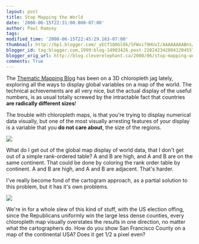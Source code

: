 ```yaml
---
layout: post
title: Stop Mapping the World
date: '2008-06-15T22:31:00.000-07:00'
author: Paul Ramsey
tags: 
modified_time: '2008-06-15T22:45:29.163-07:00'
thumbnail: http://bp1.blogger.com/_yECf1Q0GlOk/SFWxi79HUvI/AAAAAAAABns/JPdPLQBzJmE/s72-c/3Dworks1.png
blogger_id: tag:blogger.com,1999:blog-14903426.post-2202423428041204557
blogger_orig_url: http://blog.cleverelephant.ca/2008/06/stop-mapping-world.html
comments: True
---
```


The [Thematic Mapping Blog](http://blog.thematicmapping.org/) has been on a 3D chloropleth jag lately, exploring all the ways to display global variables on a map of the world.  The technical achievements are all very nice, but the actual display of the useful numbers, is as usual totally screwed by the intractable fact that countries **are radically different sizes**!

The trouble with chloropleth maps, is that you're trying to display numerical data visually, but one of the most visually arresting features of your display is a variable that you **do not care about**, the size of the regions.

<img src="http://bp1.blogger.com/_yECf1Q0GlOk/SFWxi79HUvI/AAAAAAAABns/JPdPLQBzJmE/s400/3Dworks1.png" />

What do I get out of the global map display of world data, that I don't get out of a simple rank-ordered table?  A and B are high, and A and B are on the same continent. That could be done by coloring the rank order table by continent.  A and B are high, and A and B are adjacent. That's harder.

I've really become fond of the cartogram approach, as a partial solution to this problem, but it has it's own problems.

<img src="http://infosthetics.com/archives/cartogram.jpg" />

We're in for a whole slew of this kind of stuff, with the US election offing, since the Republicans uniformly win the large less dense counties, every chloropleth map visually overstates the results in one direction, no matter what the cartographers do. How do you show San Francisco County on a map of the continental USA? Does it get 1/2 a pixel even?

